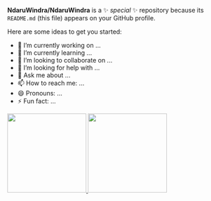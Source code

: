 <!--# Halo semua! 

Perkenalkan nama saya **Ndaru Windra Sayidinaa**.\
Saya sedang dalam proses belajar tentang **Web Development** di [Dicoding](https://www.dicoding.com/).\
Saya telah menyelesaikan salah satu kelas tentang dasar HTML dan CSS di Dicoding dan mendapatkan [Sertifikasi Dicoding](https://www.dicoding.com/certificates/RVZK4311EPD5).-->

**NdaruWindra/NdaruWindra** is a ✨ _special_ ✨ repository because its `README.md` (this file) appears on your GitHub profile.

Here are some ideas to get you started:

- 🔭 I’m currently working on ...
- 🌱 I’m currently learning ...
- 👯 I’m looking to collaborate on ...
- 🤔 I’m looking for help with ...
- 💬 Ask me about ...
- 📫 How to reach me: ...
- 😄 Pronouns: ...
- ⚡ Fun fact: ...

<p align="left">
<a href="https://github.com/NdaruWindra">
  <img height="180em" src="https://github-readme-stats-eight-theta.vercel.app/api?username=NdaruWindra&show_icons=true&theme=algolia&include_all_commits=true&count_private=true"/>
  <img height="180em" src="https://github-readme-stats-eight-theta.vercel.app/api/top-langs/?username=NdaruWindra&layout=compact&langs_count=8&theme=algolia"/>
</a>
</p>
